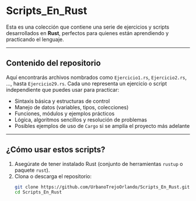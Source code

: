 #  Scripts_En_Rust

Esta es una colección que contiene una serie de ejercicios y scripts desarrollados en **Rust**, perfectos para quienes están aprendiendo y practicando el lenguaje.

---

##  Contenido del repositorio

Aquí encontrarás archivos nombrados como `Ejercicio1.rs`, `Ejercicio2.rs`, ..., hasta `Ejercicio29.rs`. Cada uno representa un ejercicio o script independiente que puedes usar para practicar:

- Sintaxis básica y estructuras de control
- Manejo de datos (variables, tipos, colecciones)
- Funciones, módulos y ejemplos prácticos
- Lógica, algoritmos sencillos y resolución de problemas
- Posibles ejemplos de uso de `Cargo` si se amplía el proyecto más adelante

---

##  ¿Cómo usar estos scripts?

1. Asegúrate de tener instalado Rust (conjunto de herramientas `rustup` o paquete `rust`).
2. Clona o descarga el repositorio:
   ```bash
   git clone https://github.com/UrbanoTrejoOrlando/Scripts_En_Rust.git
   cd Scripts_En_Rust
